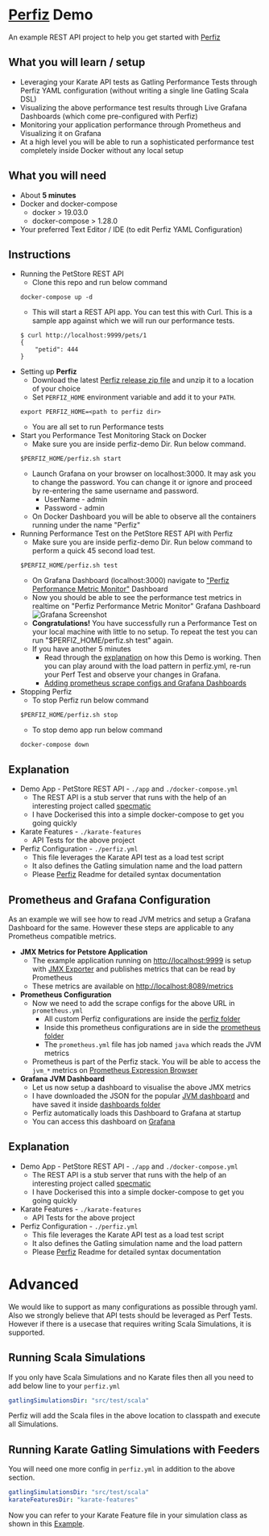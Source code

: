 # [Perfiz](https://github.com/znsio/perfiz) Demo

An example REST API project to help you get started with [Perfiz](https://github.com/znsio/perfiz)

## What you will learn / setup

* Leveraging your Karate API tests as Gatling Performance Tests through Perfiz YAML configuration (without writing a single line Gatling Scala DSL)
* Visualizing the above performance test results through Live Grafana Dashboards (which come pre-configured with Perfiz)
* Monitoring your application performance through Prometheus and Visualizing it on Grafana
* At a high level you will be able to run a sophisticated performance test completely inside Docker without any local setup

## What you will need

* About **5 minutes**
* Docker and docker-compose
   * docker > 19.03.0
   * docker-compose > 1.28.0
* Your preferred Text Editor / IDE (to edit Perfiz YAML Configuration)

## Instructions

* Running the PetStore REST API
    * Clone this repo and run below command
    ```shell script
    docker-compose up -d
    ```
    * This will start a REST API app. You can test this with Curl. This is a sample app against which we will run our performance tests.
    ```shell script
    $ curl http://localhost:9999/pets/1
    {
        "petid": 444
    }
    ```
* Setting up **Perfiz**
    * Download the latest [Perfiz release zip file](https://github.com/znsio/perfiz/releases) and unzip it to a location of your choice
    * Set ```PERFIZ_HOME``` environment variable and add it to your ```PATH```.
    ```shell script
    export PERFIZ_HOME=<path to perfiz dir>
    ```
    * You are all set to run Performance tests
* Start you Performance Test Monitoring Stack on Docker
    * Make sure you are inside perfiz-demo Dir. Run below command.
    ```shell script
    $PERFIZ_HOME/perfiz.sh start
    ```
    * Launch Grafana on your browser on localhost:3000. It may ask you to change the password. You can change it or ignore and proceed by re-entering the same username and password.
      * UserName - admin
      * Password - admin
    * On Docker Dashboard you will be able to observe all the containers running under the name "Perfiz"
* Running Performance Test on the PetStore REST API with Perfiz
    * Make sure you are inside perfiz-demo Dir. Run below command to perform a quick 45 second load test.
    ```shell script
    $PERFIZ_HOME/perfiz.sh test
    ```
    * On Grafana Dashboard (localhost:3000) navigate to ["Perfiz Performance Metric Monitor"](http://localhost:3000/d/4l-HfCPMk/perfiz-performance-metric-monitor) Dashboard
    * Now you should be able to see the performance test metrics in realtime on "Perfiz Performance Metric Monitor" Grafana Dashboard
    ![Grafana Screenshot](https://github.com/znsio/perfiz-demo/blob/main/assets/grafana-test.png)
    * **Congratulations!** You have successfully run a Performance Test on your local machine with little to no setup. To repeat the test you can run "$PERFIZ_HOME/perfiz.sh test" again.
    * If you have another 5 minutes
        * Read through the [explanation](https://github.com/znsio/perfiz-demo#explanation) on how this Demo is working. Then you can play around with the load pattern in perfiz.yml, re-run your Perf Test and observe your changes in Grafana.
        * [Adding prometheus scrape configs and Grafana Dashboards](https://github.com/znsio/perfiz-demo#prometheus-and-grafana-configuration)
* Stopping Perfiz
    * To stop Perfiz run below command
    ```shell script
    $PERFIZ_HOME/perfiz.sh stop
    ```
    * To stop demo app run below command
    ```shell script
    docker-compose down
    ```
  
## Explanation

* Demo App - PetStore REST API - ```./app``` and ```./docker-compose.yml```
  * The REST API is a stub server that runs with the help of an interesting project called [specmatic](https://github.com/znsio/specmatic)
  * I have Dockerised this into a simple docker-compose to get you going quickly
* Karate Features - ```./karate-features```
  * API Tests for the above project
* Perfiz Configuration - ```./perfiz.yml```
  * This file leverages the Karate API test as a load test script
  * It also defines the Gatling simulation name and the load pattern
  * Please [Perfiz](https://github.com/znsio/perfiz) Readme for detailed syntax documentation

## Prometheus and Grafana Configuration

As an example we will see how to read JVM metrics and setup a Grafana Dashboard for the same.
However these steps are applicable to any Prometheus compatible metrics.

* **JMX Metrics for Petstore Application**
    * The example application running on [http://localhost:9999](http://localhost:9999/pets/1) is setup with [JMX Exporter](https://github.com/prometheus/jmx_exporter) and publishes metrics that can be read by Prometheus
    * These metrics are available on [http://localhost:8089/metrics](http://localhost:8089/metrics)
* **Prometheus Configuration**
    * Now we need to add the scrape configs for the above URL in ```prometheus.yml```
        * All custom Perfiz configurations are inside the [perfiz folder](https://github.com/znsio/perfiz-demo/tree/main/perfiz)
        * Inside this prometheus configurations are in side the [prometheus folder](https://github.com/znsio/perfiz-demo/tree/main/perfiz/prometheus)
        * The ```prometheus.yml``` file has job named ```java``` which reads the JVM metrics
    * Prometheus is part of the Perfiz stack. You will be able to access the ```jvm_*``` metrics on [Prometheus Expression Browser](http://localhost:9090/graph)
* **Grafana JVM Dashboard**
    * Let us now setup a dashboard to visualise the above JMX metrics
    * I have downloaded the JSON for the popular [JVM dashboard](https://grafana.com/grafana/dashboards/8563) and have saved it inside [dashboards folder](https://github.com/znsio/perfiz-demo/tree/main/perfiz/dashboards)
    * Perfiz automatically loads this Dashboard to Grafana at startup
    * You can access this dashboard on [Grafana](http://localhost:3000/d/chanjarster-jvm-dashboard/jvm-dashboard)

## Explanation

* Demo App - PetStore REST API - ```./app``` and ```./docker-compose.yml```
  * The REST API is a stub server that runs with the help of an interesting project called [specmatic](https://github.com/znsio/specmatic)
  * I have Dockerised this into a simple docker-compose to get you going quickly
* Karate Features - ```./karate-features```
  * API Tests for the above project
* Perfiz Configuration - ```./perfiz.yml```
  * This file leverages the Karate API test as a load test script
  * It also defines the Gatling simulation name and the load pattern
  * Please [Perfiz](https://github.com/znsio/perfiz) Readme for detailed syntax documentation
  
# Advanced

We would like to support as many configurations as possible through yaml. Also we strongly believe that API tests should be leveraged as Perf Tests.
However if there is a usecase that requires writing Scala Simulations, it is supported.

## Running Scala Simulations

If you only have Scala Simulations and no Karate files then all you need to add below line to your ```perfiz.yml```
```yaml
gatlingSimulationsDir: "src/test/scala"
```

Perfiz will add the Scala files in the above location to classpath and execute all Simulations.

## Running Karate Gatling Simulations with Feeders

You will need one more config in ```perfiz.yml``` in addition to the above section.
```yaml
gatlingSimulationsDir: "src/test/scala"
karateFeaturesDir: "karate-features"
```

Now you can refer to your Karate Feature file in your simulation class as shown in this [Example](https://github.com/znsio/perfiz-demo/blob/scala_simulations_and_feeders/src/test/scala/org/znsio/perfiz/KarateSimulation.scala).
